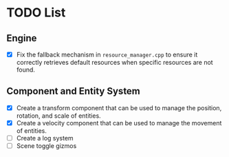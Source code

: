 # TODO List

## Engine
- [x] Fix the fallback mechanism in `resource_manager.cpp` to ensure it correctly retrieves default resources when specific resources are not found.

## Component and Entity System
- [x] Create a transform component that can be used to manage the position, rotation, and scale of entities.
- [x] Create a velocity component that can be used to manage the movement of entities.
- [ ] Create a log system
- [ ] Scene toggle gizmos